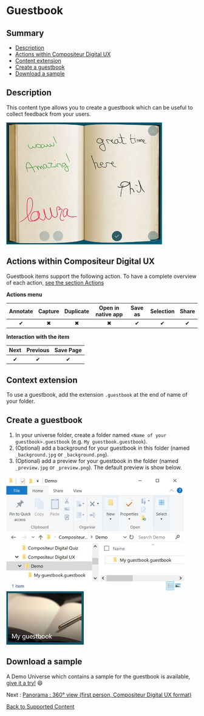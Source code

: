 # Guestbook

## Summary
* [Description](#description)
* [Actions within Compositeur Digital UX](#actions-within-compositeur-digital-ux)
* [Content extension](#content-extension)
* [Create a guestbook](#create-a-guestbook)
* [Download a sample](#download-a-sample)

## Description

This content type allows you to create a guestbook which can be useful to collect feedback from your users.

![Guestbook displayed within Compositeur Digital UX](../../img/content_guestbook.JPG)

## Actions within Compositeur Digital UX

Guestbook items support the following action. To have a complete overview of each action, [see the section Actions](actions.md)

**Actions menu**

| Annotate | Capture  | Duplicate | Open in native app | Save as  | Selection | Share    |
|:--------:|:--------:|:---------:|:------------------:|:--------:|:---------:|:--------:|
| &#x2714; | &#x2716; | &#x2716;  | &#x2716;           | &#x2714; | &#x2714;  | &#x2714; |

**Interaction with the item**

| Next     | Previous | Save Page |
|:--------:|:--------:|:---------:|
| &#x2714; | &#x2714; | &#x2714;  |

## Context extension

To use a guestbook, add the extension `.guestbook` at the end of name of your folder.

## Create a guestbook

1. In your universe folder, create a folder named `<Name of your guestbook>.guestbook` (e.g. `My guestbook.guestbook`).
2. (Optional) add a background for your guestbook in this folder (named `_background.jpg` or `_background.png`).
3. (Optional) add a preview for your guestbook in the folder (named `_preview.jpg` or `_preview.png`). The default preview is show below.

![Guestbook folder](../../img/content_guestbook_folder.JPG) ![Guestbook preview](../../img/content_guestbook_preview.JPG)

## Download a sample

A Demo Universe which contains a sample for the guestbook is available, [give it a try!](../Demo-Universe.zip) &#x1f604;

Next : [Panorama : 360° view (first person, Compositeur Digital UX format)](panorama.md)

[Back to Supported Content](index.md)
